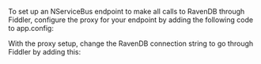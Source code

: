 <!--
title: "How To Debug RavenDB Through Fiddler Using NServiceBus"
tags: 
-->
To set up an NServiceBus endpoint to make all calls to RavenDB through Fiddler, configure the proxy for your endpoint by adding the following code to app.config:







With the proxy setup, change the RavenDB connection string to go through Fiddler by adding this:





